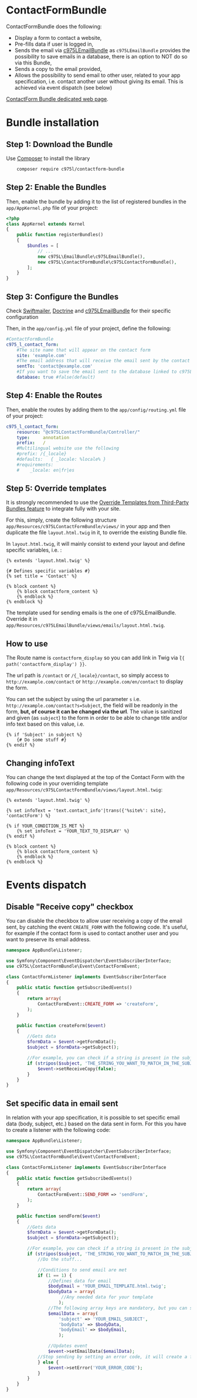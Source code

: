 ContactFormBundle
=================

ContactFormBundle does the following:

- Display a form to contact a website,
- Pre-fills data if user is logged in,
- Sends the email via [c975LEmailBundle](https://github.com/975L/EmailBundle) as `c975LEmailBundle` provides the possibility to save emails in a database, there is an option to NOT do so via this Bundle,
- Sends a copy to the email provided,
- Allows the possibility to send email to other user, related to your app specification, i.e. contact another user without giving its email. This is achieved via event dispatch (see below)

[ContactForm Bundle dedicated web page](https://975l.com/en/pages/contact-form-bundle).

Bundle installation
===================

Step 1: Download the Bundle
---------------------------
Use [Composer](https://getcomposer.org) to install the library
```bash
    composer require c975l/contactform-bundle
```

Step 2: Enable the Bundles
--------------------------
Then, enable the bundle by adding it to the list of registered bundles in the `app/AppKernel.php` file of your project:

```php
<?php
class AppKernel extends Kernel
{
    public function registerBundles()
    {
        $bundles = [
            // ...
            new c975L\EmailBundle\c975LEmailBundle(),
            new c975L\ContactFormBundle\c975LContactFormBundle(),
        ];
    }
}
```

Step 3: Configure the Bundles
-----------------------------
Check [Swiftmailer](https://github.com/symfony/swiftmailer-bundle), [Doctrine](https://github.com/doctrine/DoctrineBundle) and [c975LEmailBundle](https://github.com/975L/EmailBundle) for their specific configuration

Then, in the `app/config.yml` file of your project, define the following:

```yml
#ContactFormBundle
c975_l_contact_form:
    #The site name that will appear on the contact form
    site: 'example.com'
    #The email address that will receive the email sent by the contact form
    sentTo: 'contact@example.com'
    #If you want to save the email sent to the database linked to c975L/EmailBundle, see https://github.com/975L/EmailBundle
    database: true #false(default)
```

Step 4: Enable the Routes
-------------------------
Then, enable the routes by adding them to the `app/config/routing.yml` file of your project:

```yml
c975_l_contact_form:
    resource: "@c975LContactFormBundle/Controller/"
    type:     annotation
    prefix:   /
    #Multilingual website use the following
    #prefix: /{_locale}
    #defaults:   { _locale: %locale% }
    #requirements:
    #    _locale: en|fr|es
```

Step 5: Override templates
--------------------------
It is strongly recommended to use the [Override Templates from Third-Party Bundles feature](http://symfony.com/doc/current/templating/overriding.html) to integrate fully with your site.

For this, simply, create the following structure `app/Resources/c975LContactFormBundle/views/` in your app and then duplicate the file `layout.html.twig` in it, to override the existing Bundle file.

In `layout.html.twig`, it will mainly consist to extend your layout and define specific variables, i.e. :
```twig
{% extends 'layout.html.twig' %}

{# Defines specific variables #}
{% set title = 'Contact' %}

{% block content %}
    {% block contactform_content %}
    {% endblock %}
{% endblock %}
```

The template used for sending emails is the one of c975LEmailBundle. Override it in `app/Resources/c975LEmailBundle/views/emails/layout.html.twig`.

How to use
----------
The Route name is `contactform_display` so you can add link in Twig via ̀`{{ path('contactform_display') }}`.

The url path is `/contact` or `/{_locale}/contact`, so simply access to `http://example.com/contact` or `http://example.com/en/contact` to display the form.

You can set the subject by using the url parameter `s` i.e. `http://example.com/contact?s=Subject`, the field will be readonly in the form, **but, of course it can be changed via the url**. The value is sanitized and given (as `subject`) to the form in order to be able to change title and/or info text based on this value, i.e.

```twig
{% if 'Subject' in subject %}
    {# Do some stuff #}
{% endif %}
```

Changing infoText
-----------------
You can change the text displayed at the top of the Contact Form with the following code in your overriding template `app/Resources/c975LContactFormBundle/views/layout.html.twig`:

```twig
{% extends 'layout.html.twig' %}

{% set infoText = 'text.contact_info'|trans({'%site%': site}, 'contactForm') %}

{% if YOUR_CONDITION_IS_MET %}
    {% set infoText = 'YOUR_TEXT_TO_DISPLAY' %}
{% endif %}

{% block content %}
    {% block contactform_content %}
    {% endblock %}
{% endblock %}
```

Events dispatch
===============

Disable "Receive copy" checkbox
-------------------------------
You can disable the checkbox to allow user receiving a copy of the email sent, by catching the event `CREATE_FORM` with the following code. It's useful, for example if the contact form is used to contact another user and you want to preserve its email address.
```php
namespace AppBundle\Listener;

use Symfony\Component\EventDispatcher\EventSubscriberInterface;
use c975L\ContactFormBundle\Event\ContactFormEvent;

class ContactFormListener implements EventSubscriberInterface
{
    public static function getSubscribedEvents()
    {
        return array(
            ContactFormEvent::CREATE_FORM => 'createForm',
        );
    }

    public function createForm($event)
    {
        //Gets data
        $formData = $event->getFormData();
        $subject = $formData->getSubject();

        //For example, you can check if a string is present in the subject
        if (stripos($subject, 'THE_STRING_YOU_WANT_TO_MATCH_IN_THE_SUBJECT') === 0) {
            $event->setReceiveCopy(false);
        }
    }
}
```
Set specific data in email sent
-------------------------------
In relation with your app specification, it is possible to set specific email data (body, subject, etc.) based on the data sent in form. For this you have to create a listener with the following code:
```php
namespace AppBundle\Listener;

use Symfony\Component\EventDispatcher\EventSubscriberInterface;
use c975L\ContactFormBundle\Event\ContactFormEvent;

class ContactFormListener implements EventSubscriberInterface
{
    public static function getSubscribedEvents()
    {
        return array(
            ContactFormEvent::SEND_FORM => 'sendForm',
        );
    }

    public function sendForm($event)
    {
        //Gets data
        $formData = $event->getFormData();
        $subject = $formData->getSubject();

        //For example, you can check if a string is present in the subject
        if (stripos($subject, 'THE_STRING_YOU_WANT_TO_MATCH_IN_THE_SUBJECT') === 0) {
            //Do the stuff...

            //Conditions to send email are met
            if (1 == 1) {
                //Defines data for email
                $bodyEmail = 'YOUR_EMAIL_TEMPLATE.html.twig';
                $bodyData = array(
                     //Any needed data for your template
                    );
                //The following array keys are mandatory, but you can set the other keys defined in c975L\EmailBundle
                $emailData = array(
                    'subject' => 'YOUR_EMAIL_SUBJECT',
                    'bodyData' => $bodyData,
                    'bodyEmail' => $bodyEmail,
                    );

                //Updates event
                $event->setEmailData($emailData);
            //Stop sending by setting an error code, it will create a flash including your error code
            } else {
                $event->setError('YOUR_ERROR_CODE');
            }
        }
    }
}
```
